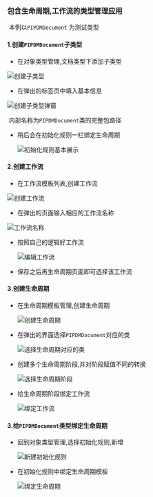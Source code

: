 ### 包含生命周期,工作流的类型管理应用

​	本例以`PIPDMDocument` 为测试类型

#### 1.创建`PIPDMDocument`子类型

* 在对象类型管理,文档类型下添加子类型

![创建子类型](https://raw.githubusercontent.com/github-doming/tundra-doc/master/LTDTyped/resource/%E5%88%9B%E5%BB%BA%E5%AD%90%E7%B1%BB%E5%9E%8B.png)

* 在弹出的标签页中填入基本信息

![创建子类型弹窗](https://raw.githubusercontent.com/github-doming/tundra-doc/master/LTDTyped/resource/%E5%88%9B%E5%BB%BA%E5%AD%90%E7%B1%BB%E5%9E%8B%E5%BC%B9%E7%AA%97.png)

​		内部名称为`PIPDMDocument`类的完整包路径

* 稍后会在初始化规则一栏绑定生命周期

  ![初始化规则基本展示](https://raw.githubusercontent.com/github-doming/tundra-doc/master/LTDTyped/resource/%E5%88%9D%E5%A7%8B%E5%8C%96%E8%A7%84%E5%88%99%E5%9F%BA%E6%9C%AC%E5%B1%95%E7%A4%BA.png)

#### 2.创建工作流

* 在工作流模板列表,创建工作流

![创建工作流](https://github.com/github-doming/tundra-doc/blob/master/LTDTyped/resource/%E5%88%9B%E5%BB%BA%E5%B7%A5%E4%BD%9C%E6%B5%81.png?raw=true)

* 在弹出的页面输入相应的工作流名称

![工作流名称](https://github.com/github-doming/tundra-doc/blob/master/LTDTyped/resource/%E5%B7%A5%E4%BD%9C%E6%B5%81%E5%90%8D%E7%A7%B0.png?raw=true)

* 按照自己的逻辑好工作流

  ![编辑工作流](https://github.com/github-doming/tundra-doc/blob/master/LTDTyped/resource/%E7%BC%96%E8%BE%91%E5%B7%A5%E4%BD%9C%E6%B5%81.png?raw=true)

* 保存之后再生命周期页面即可选择该工作流



#### 3.创建生命周期

* 在生命周期模板管理,创建生命周期

  ![创建生命周期](https://raw.githubusercontent.com/github-doming/tundra-doc/master/LTDTyped/resource/%E5%88%9B%E5%BB%BA%E7%94%9F%E5%91%BD%E5%91%A8%E6%9C%9F.png)

* 在弹出的界面选择`PIPDMDocument`对应的类

  ![选择生命周期对应的类](https://raw.githubusercontent.com/github-doming/tundra-doc/master/LTDTyped/resource/%E9%80%89%E6%8B%A9%E7%94%9F%E5%91%BD%E5%91%A8%E6%9C%9F%E5%AF%B9%E5%BA%94%E7%9A%84%E7%B1%BB.png)

* 创建多个生命周期阶段,并对阶段赋值不同的转换

  ![选择生命周期阶段](https://raw.githubusercontent.com/github-doming/tundra-doc/master/LTDTyped/resource/%E9%80%89%E6%8B%A9%E7%94%9F%E5%91%BD%E5%91%A8%E6%9C%9F%E9%98%B6%E6%AE%B5.png)

* 给生命周期阶段绑定工作流

  ![绑定工作流](https://github.com/github-doming/tundra-doc/blob/master/LTDTyped/resource/%E7%BB%91%E5%AE%9A%E5%B7%A5%E4%BD%9C%E6%B5%81.png?raw=true)

#### 3.给`PIPDMDocument`类型绑定生命周期

* 回到对象类型管理,选择初始化规则,新增

  ![新建初始化规则](https://raw.githubusercontent.com/github-doming/tundra-doc/master/LTDTyped/resource/%E6%96%B0%E5%BB%BA%E5%88%9D%E5%A7%8B%E5%8C%96%E8%A7%84%E5%88%99.png)

* 在初始化规则中绑定生命周期模板

  ![绑定生命周期](https://raw.githubusercontent.com/github-doming/tundra-doc/master/LTDTyped/resource/%E7%BB%91%E5%AE%9A%E7%94%9F%E5%91%BD%E5%91%A8%E6%9C%9F.png)

  

  

  ​	

  

